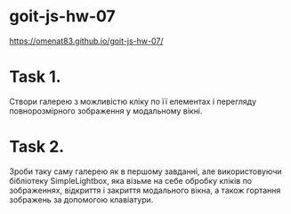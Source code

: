 # goit-js-hw-07
https://omenat83.github.io/goit-js-hw-07/

# Task 1.
Створи галерею з можливістю кліку по її елементах і перегляду повнорозмірного зображення у модальному вікні. 

# Task 2.
Зроби таку саму галерею як в першому завданні, але використовуючи бібліотеку SimpleLightbox, яка візьме на себе обробку кліків по зображеннях, відкриття і закриття модального вікна, а також гортання зображень за допомогою клавіатури.
